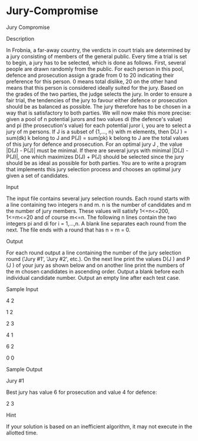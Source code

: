 # Jury-Compromise

Jury Compromise

Description

In Frobnia, a far-away country, the verdicts in court trials are determined by a jury consisting of members of the general public. Every time a trial is set to begin, a jury has to be selected, which is done as follows. First, several people are drawn randomly from the public. For each person in this pool, defence and prosecution assign a grade from 0 to 20 indicating their preference for this person. 0 means total dislike, 20 on the other hand means that this person is considered ideally suited for the jury. 
Based on the grades of the two parties, the judge selects the jury. In order to ensure a fair trial, the tendencies of the jury to favour either defence or prosecution should be as balanced as possible. The jury therefore has to be chosen in a way that is satisfactory to both parties. 
We will now make this more precise: given a pool of n potential jurors and two values di (the defence's value) and pi (the prosecution's value) for each potential juror i, you are to select a jury of m persons. If J is a subset of {1,..., n} with m elements, then D(J ) = sum(dk) k belong to J 
and P(J) = sum(pk) k belong to J are the total values of this jury for defence and prosecution. 
For an optimal jury J , the value |D(J) - P(J)| must be minimal. If there are several jurys with minimal |D(J) - P(J)|, one which maximizes D(J) + P(J) should be selected since the jury should be as ideal as possible for both parties. 
You are to write a program that implements this jury selection process and chooses an optimal jury given a set of candidates. 

Input

The input file contains several jury selection rounds. Each round starts with a line containing two integers n and m. n is the number of candidates and m the number of jury members. 
These values will satisfy 1<=n<=200, 1<=m<=20 and of course m<=n. The following n lines contain the two integers pi and di for i = 1,...,n. A blank line separates each round from the next. 
The file ends with a round that has n = m = 0. 

Output

For each round output a line containing the number of the jury selection round ('Jury #1', 'Jury #2', etc.). 
On the next line print the values D(J ) and P (J ) of your jury as shown below and on another line print the numbers of the m chosen candidates in ascending order. Output a blank before each individual candidate number. 
Output an empty line after each test case. 

Sample Input

4 2 

1 2 

2 3 

4 1 

6 2 

0 0 

Sample Output

Jury #1 

Best jury has value 6 for prosecution and value 4 for defence: 

 2 3 

Hint

If your solution is based on an inefficient algorithm, it may not execute in the allotted time. 
